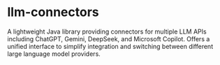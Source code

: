 # llm-connectors
A lightweight Java library providing connectors for multiple LLM APIs including ChatGPT, Gemini, DeepSeek, and Microsoft Copilot. Offers a unified interface to simplify integration and switching between different large language model providers.
